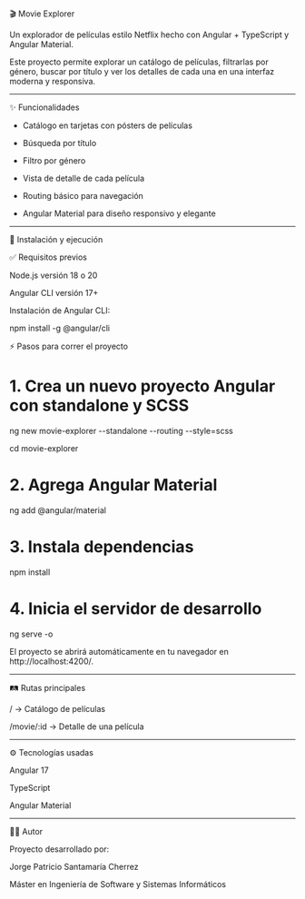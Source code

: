 🎬 Movie Explorer

Un explorador de películas estilo Netflix hecho con Angular + TypeScript y Angular Material.

Este proyecto permite explorar un catálogo de películas, filtrarlas por género, buscar por título y ver los detalles de cada una en una interfaz moderna y responsiva.


---

✨ Funcionalidades

- Catálogo en tarjetas con pósters de películas

- Búsqueda por título

- Filtro por género

- Vista de detalle de cada película

- Routing básico para navegación

- Angular Material para diseño responsivo y elegante


---

🚀 Instalación y ejecución

✅ Requisitos previos

Node.js versión 18 o 20

Angular CLI versión 17+


Instalación de Angular CLI:

npm install -g @angular/cli

⚡ Pasos para correr el proyecto

# 1. Crea un nuevo proyecto Angular con standalone y SCSS

ng new movie-explorer --standalone --routing --style=scss

cd movie-explorer

# 2. Agrega Angular Material

ng add @angular/material

# 3. Instala dependencias

npm install

# 4. Inicia el servidor de desarrollo

ng serve -o

El proyecto se abrirá automáticamente en tu navegador en http://localhost:4200/.

---

🛤️ Rutas principales

/ → Catálogo de películas

/movie/:id → Detalle de una película

---

⚙️ Tecnologías usadas

Angular 17 

TypeScript

Angular Material

---

👨‍💻 Autor

Proyecto desarrollado por:

Jorge Patricio Santamaría Cherrez

Máster en Ingeniería de Software y Sistemas Informáticos 

